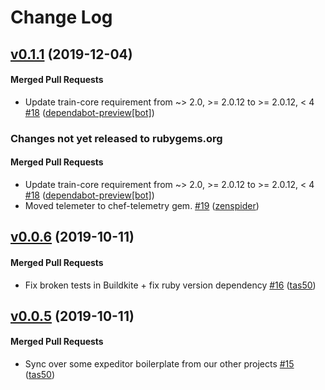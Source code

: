 # Change Log

<!-- latest_release 0.1.1 -->
## [v0.1.1](https://github.com/chef/chef-core/tree/v0.1.1) (2019-12-04)

#### Merged Pull Requests
- Update train-core requirement from ~&gt; 2.0, &gt;= 2.0.12 to &gt;= 2.0.12, &lt; 4 [#18](https://github.com/chef/chef-core/pull/18) ([dependabot-preview[bot]](https://github.com/dependabot-preview[bot]))
<!-- latest_release -->

<!-- release_rollup since=0.0.6 -->
### Changes not yet released to rubygems.org

#### Merged Pull Requests
- Update train-core requirement from ~&gt; 2.0, &gt;= 2.0.12 to &gt;= 2.0.12, &lt; 4 [#18](https://github.com/chef/chef-core/pull/18) ([dependabot-preview[bot]](https://github.com/dependabot-preview[bot])) <!-- 0.1.1 -->
- Moved telemeter to chef-telemetry gem. [#19](https://github.com/chef/chef-core/pull/19) ([zenspider](https://github.com/zenspider)) <!-- 0.1.0 -->
<!-- release_rollup -->

<!-- latest_stable_release -->
## [v0.0.6](https://github.com/chef/chef-core/tree/v0.0.6) (2019-10-11)

#### Merged Pull Requests
- Fix broken tests in Buildkite + fix ruby version dependency [#16](https://github.com/chef/chef-core/pull/16) ([tas50](https://github.com/tas50))
<!-- latest_stable_release -->

## [v0.0.5](https://github.com/chef/chef-core/tree/v0.0.5) (2019-10-11)

#### Merged Pull Requests
- Sync over some expeditor boilerplate from our other projects [#15](https://github.com/chef/chef-core/pull/15) ([tas50](https://github.com/tas50))